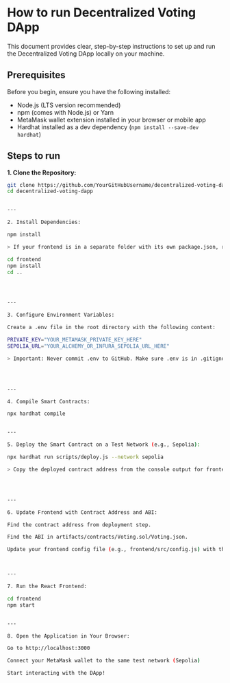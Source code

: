 
# How to run Decentralized Voting DApp

This document provides clear, step-by-step instructions to set up and run the Decentralized Voting DApp locally on your machine.

## Prerequisites

Before you begin, ensure you have the following installed:  
- Node.js (LTS version recommended)  
- npm (comes with Node.js) or Yarn  
- MetaMask wallet extension installed in your browser or mobile app  
- Hardhat installed as a dev dependency (`npm install --save-dev hardhat`)  

## Steps to run

**1. Clone the Repository:**  

```bash
git clone https://github.com/YourGitHubUsername/decentralized-voting-dapp.git
cd decentralized-voting-dapp


---

2. Install Dependencies:

npm install

> If your frontend is in a separate folder with its own package.json, run:

cd frontend
npm install
cd ..




---

3. Configure Environment Variables:

Create a .env file in the root directory with the following content:

PRIVATE_KEY="YOUR_METAMASK_PRIVATE_KEY_HERE"
SEPOLIA_URL="YOUR_ALCHEMY_OR_INFURA_SEPOLIA_URL_HERE"

> Important: Never commit .env to GitHub. Make sure .env is in .gitignore.




---

4. Compile Smart Contracts:

npx hardhat compile


---

5. Deploy the Smart Contract on a Test Network (e.g., Sepolia):

npx hardhat run scripts/deploy.js --network sepolia

> Copy the deployed contract address from the console output for frontend integration.




---

6. Update Frontend with Contract Address and ABI:

Find the contract address from deployment step.

Find the ABI in artifacts/contracts/Voting.sol/Voting.json.

Update your frontend config file (e.g., frontend/src/config.js) with the address and ABI.



---

7. Run the React Frontend:

cd frontend
npm start


---

8. Open the Application in Your Browser:

Go to http://localhost:3000

Connect your MetaMask wallet to the same test network (Sepolia)

Start interacting with the DApp!
